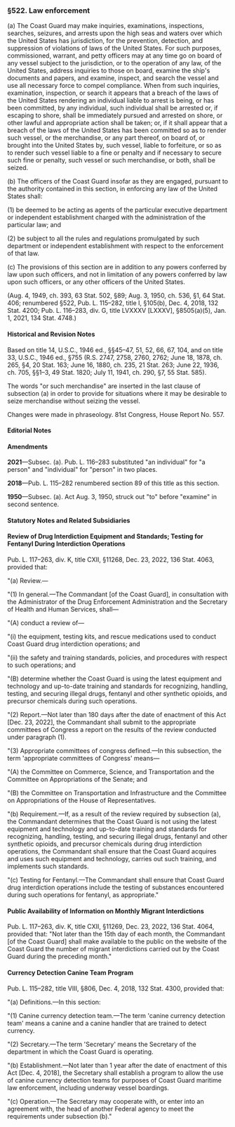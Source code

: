 ### §522. Law enforcement ###

(a) The Coast Guard may make inquiries, examinations, inspections, searches, seizures, and arrests upon the high seas and waters over which the United States has jurisdiction, for the prevention, detection, and suppression of violations of laws of the United States. For such purposes, commissioned, warrant, and petty officers may at any time go on board of any vessel subject to the jurisdiction, or to the operation of any law, of the United States, address inquiries to those on board, examine the ship's documents and papers, and examine, inspect, and search the vessel and use all necessary force to compel compliance. When from such inquiries, examination, inspection, or search it appears that a breach of the laws of the United States rendering an individual liable to arrest is being, or has been committed, by any individual, such individual shall be arrested or, if escaping to shore, shall be immediately pursued and arrested on shore, or other lawful and appropriate action shall be taken; or, if it shall appear that a breach of the laws of the United States has been committed so as to render such vessel, or the merchandise, or any part thereof, on board of, or brought into the United States by, such vessel, liable to forfeiture, or so as to render such vessel liable to a fine or penalty and if necessary to secure such fine or penalty, such vessel or such merchandise, or both, shall be seized.

(b) The officers of the Coast Guard insofar as they are engaged, pursuant to the authority contained in this section, in enforcing any law of the United States shall:

(1) be deemed to be acting as agents of the particular executive department or independent establishment charged with the administration of the particular law; and

(2) be subject to all the rules and regulations promulgated by such department or independent establishment with respect to the enforcement of that law.

(c) The provisions of this section are in addition to any powers conferred by law upon such officers, and not in limitation of any powers conferred by law upon such officers, or any other officers of the United States.

(Aug. 4, 1949, ch. 393, 63 Stat. 502, §89; Aug. 3, 1950, ch. 536, §1, 64 Stat. 406; renumbered §522, Pub. L. 115–282, title I, §105(b), Dec. 4, 2018, 132 Stat. 4200; Pub. L. 116–283, div. G, title LVXXXV [LXXXV], §8505(a)(5), Jan. 1, 2021, 134 Stat. 4748.)

#### Historical and Revision Notes ####

Based on title 14, U.S.C., 1946 ed., §§45–47, 51, 52, 66, 67, 104, and on title 33, U.S.C., 1946 ed., §755 (R.S. 2747, 2758, 2760, 2762; June 18, 1878, ch. 265, §4, 20 Stat. 163; June 16, 1880, ch. 235, 21 Stat. 263; June 22, 1936, ch. 705, §§1–3, 49 Stat. 1820; July 11, 1941, ch. 290, §7, 55 Stat. 585).

The words "or such merchandise" are inserted in the last clause of subsection (a) in order to provide for situations where it may be desirable to seize merchandise without seizing the vessel.

Changes were made in phraseology. 81st Congress, House Report No. 557.

#### **Editorial Notes** ####

#### Amendments ####

**2021**—Subsec. (a). Pub. L. 116–283 substituted "an individual" for "a person" and "individual" for "person" in two places.

**2018**—Pub. L. 115–282 renumbered section 89 of this title as this section.

**1950**—Subsec. (a). Act Aug. 3, 1950, struck out "to" before "examine" in second sentence.

#### **Statutory Notes and Related Subsidiaries** ####

#### Review of Drug Interdiction Equipment and Standards; Testing for Fentanyl During Interdiction Operations ####

Pub. L. 117–263, div. K, title CXII, §11268, Dec. 23, 2022, 136 Stat. 4063, provided that:

"(a) Review.—

"(1) In general.—The Commandant [of the Coast Guard], in consultation with the Administrator of the Drug Enforcement Administration and the Secretary of Health and Human Services, shall—

"(A) conduct a review of—

"(i) the equipment, testing kits, and rescue medications used to conduct Coast Guard drug interdiction operations; and

"(ii) the safety and training standards, policies, and procedures with respect to such operations; and

"(B) determine whether the Coast Guard is using the latest equipment and technology and up-to-date training and standards for recognizing, handling, testing, and securing illegal drugs, fentanyl and other synthetic opioids, and precursor chemicals during such operations.

"(2) Report.—Not later than 180 days after the date of enactment of this Act [Dec. 23, 2022], the Commandant shall submit to the appropriate committees of Congress a report on the results of the review conducted under paragraph (1).

"(3) Appropriate committees of congress defined.—In this subsection, the term 'appropriate committees of Congress' means—

"(A) the Committee on Commerce, Science, and Transportation and the Committee on Appropriations of the Senate; and

"(B) the Committee on Transportation and Infrastructure and the Committee on Appropriations of the House of Representatives.

"(b) Requirement.—If, as a result of the review required by subsection (a), the Commandant determines that the Coast Guard is not using the latest equipment and technology and up-to-date training and standards for recognizing, handling, testing, and securing illegal drugs, fentanyl and other synthetic opioids, and precursor chemicals during drug interdiction operations, the Commandant shall ensure that the Coast Guard acquires and uses such equipment and technology, carries out such training, and implements such standards.

"(c) Testing for Fentanyl.—The Commandant shall ensure that Coast Guard drug interdiction operations include the testing of substances encountered during such operations for fentanyl, as appropriate."

#### Public Availability of Information on Monthly Migrant Interdictions ####

Pub. L. 117–263, div. K, title CXII, §11269, Dec. 23, 2022, 136 Stat. 4064, provided that: "Not later than the 15th day of each month, the Commandant [of the Coast Guard] shall make available to the public on the website of the Coast Guard the number of migrant interdictions carried out by the Coast Guard during the preceding month."

#### Currency Detection Canine Team Program ####

Pub. L. 115–282, title VIII, §806, Dec. 4, 2018, 132 Stat. 4300, provided that:

"(a) Definitions.—In this section:

"(1) Canine currency detection team.—The term 'canine currency detection team' means a canine and a canine handler that are trained to detect currency.

"(2) Secretary.—The term 'Secretary' means the Secretary of the department in which the Coast Guard is operating.

"(b) Establishment.—Not later than 1 year after the date of enactment of this Act [Dec. 4, 2018], the Secretary shall establish a program to allow the use of canine currency detection teams for purposes of Coast Guard maritime law enforcement, including underway vessel boardings.

"(c) Operation.—The Secretary may cooperate with, or enter into an agreement with, the head of another Federal agency to meet the requirements under subsection (b)."